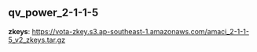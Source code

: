## qv_power_2-1-1-5

**zkeys**: <https://vota-zkey.s3.ap-southeast-1.amazonaws.com/amaci_2-1-1-5_v2_zkeys.tar.gz>
